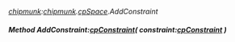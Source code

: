 _[chipmunk](../../modules/chipmunk/chipmunk-module.md):[chipmunk](../../modules/chipmunk/chipmunk-module.md).[cpSpace](../../modules/chipmunk/chipmunk-cpspace.md).AddConstraint_
##### Method AddConstraint:[cpConstraint](../../modules/chipmunk/chipmunk-cpconstraint.md)( constraint:[cpConstraint](../../modules/chipmunk/chipmunk-cpconstraint.md) )
